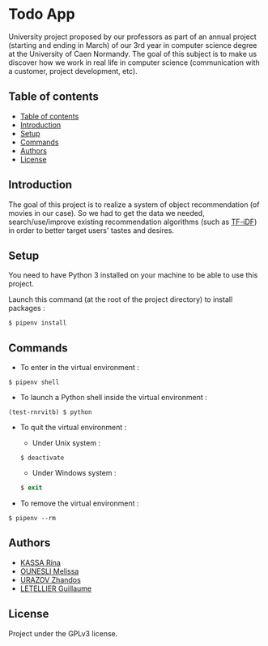 # Todo App

University project proposed by our professors as part of an annual project (starting and ending in March) of our 3rd year in computer science degree at the University of Caen Normandy. The goal of this subject is to make us discover how we work in real life in computer science (communication with a customer, project development, etc).

## Table of contents

  - [Table of contents](#table-of-contents)
  - [Introduction](#introduction)
  - [Setup](#setup)
  - [Commands](#commands)
  - [Authors](#authors)
  - [License](#license)

## Introduction
The goal of this project is to realize a system of object recommendation (of movies in our case). So we had to get the data we needed, search/use/improve existing recommendation algorithms (such as [TF-iDF](https://www.wikiwand.com/en/Tf%E2%80%93idf)) in order to better target users' tastes and desires.

## Setup
You need to have Python 3 installed on your machine to be able to use this project.

Launch this command (at the root of the project directory) to install packages :
```shell
$ pipenv install
```

## Commands
- To enter in the virtual environment :
```shell
$ pipenv shell
```

- To launch a Python shell inside the virtual environment :
```shell
(test-rnrvitb) $ python
```

- To quit the virtual environment :
  - Under Unix system :
  ```shell
  $ deactivate
  ```
  - Under Windows system :
  ```powershell
  $ exit
  ```

- To remove the virtual environment :
```shell
$ pipenv --rm
```

## Authors
- [KASSA Rina](https://github.com/rinakassa7)
- [OUNESLI Melissa](https://github.com/Melissa-Ou)
- [URAZOV Zhandos](https://github.com/zhandu)
- [LETELLIER Guillaume](https://github.com/Guigui14460)

## License
Project under the GPLv3 license.
